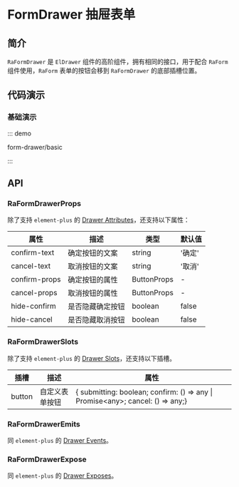 # FormDrawer 抽屉表单

## 简介

`RaFormDrawer` 是 `ElDrawer` 组件的高阶组件，拥有相同的接口，用于配合 `RaForm` 组件使用，`RaForm` 表单的按钮会移到 `RaFormDrawer` 的底部插槽位置。

## 代码演示

### 基础演示

::: demo

form-drawer/basic

:::

## API

### RaFormDrawerProps

除了支持 `element-plus` 的 <a target="_blank" href="https://element-plus.org/zh-CN/component/drawer.html#%E5%B1%9E%E6%80%A7">Drawer Attributes</a>，还支持以下属性：

| 属性          | 描述             | 类型        | 默认值 |
| ------------- | ---------------- | ----------- | ------ |
| confirm-text  | 确定按钮的文案   | string      | '确定' |
| cancel-text   | 取消按钮的文案   | string      | '取消' |
| confirm-props | 确定按钮的属性   | ButtonProps | -      |
| cancel-props  | 取消按钮的属性   | ButtonProps | -      |
| hide-confirm  | 是否隐藏确定按钮 | boolean     | false  |
| hide-cancel   | 是否隐藏取消按钮 | boolean     | false  |

### RaFormDrawerSlots

除了支持 `element-plus` 的 <a target="_blank" href="https://element-plus.org/zh-CN/component/drawer.html#%E6%8F%92%E6%A7%BD">Drawer Slots</a>，还支持以下插槽。

| 插槽   | 描述           | 属性                                                                            |
| ------ | -------------- | ------------------------------------------------------------------------------- |
| button | 自定义表单按钮 | { submitting: boolean; confirm: () => any \| Promise\<any>; cancel: () => any;} |

### RaFormDrawerEmits

同 `element-plus` 的 <a target="_blank" href="https://element-plus.org/zh-CN/component/drawer.html#%E4%BA%8B%E4%BB%B6">Drawer Events</a>。

### RaFormDrawerExpose

同 `element-plus` 的 <a target="_blank" href="https://element-plus.org/zh-CN/component/drawer.html#%E6%9A%B4%E9%9C%B2">Drawer Exposes</a>。
